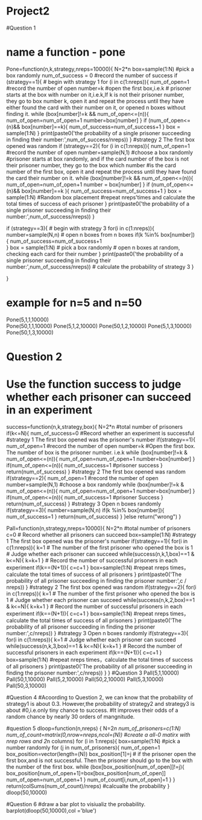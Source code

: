 # Project2

#Question 1

# name a function - pone
Pone=function(n,k,strategy,nreps=10000){
  N=2*n
  box=sample(1:N) #pick a box randomly
  num_of_success = 0 #record the number of success
  if (strategy==1){  # begin with strategy 1
    for (i in c(1:nreps)){
      num_of_open=1   #record the number of open
      number=k  #open the first box,i.e.k
      # prisoner starts at the box with number on it,i.e.k,If k is not their prisoner number, they go to box number k, open it and repeat the process until they have either found the card with their number on it, or opened n boxes without finding it.
      while (box[number]!=k && num_of_open<=(n)){
        num_of_open=num_of_open+1
        number=box[number]
      }
      if (num_of_open<=(n)&& box[number]==k){
        num_of_success=num_of_success+1
      }
      box = sample(1:N)
    }
    print(paste0('the probability of a single prisoner succeeding in finding their number:',num_of_success/nreps))
  }
  #strategy 2 The first box opened was random
  if (strategy==2){
    for (i in c(1:nreps)){
      num_of_open=1   #record the number of open
      number=sample(N,1) #choose a box randomly
      #prisoner starts at box randomly, and if the card number of the box is not their prisoner number, they go to the box which number
      #is the card number of the first box, open it and repeat the process until they have found the card their number on it.
      while (box[number]!=k && num_of_open<=(n)){
        num_of_open=num_of_open+1
        number = box[number]
      }
      if (num_of_open<=(n)&& box[number]==k ){
        num_of_success=num_of_success+1
      }
      box = sample(1:N) #Random box placement
      #repeat nreps'times and calculate the total times of success of each prisoner
    }
    print(paste0('the probability of a single prisoner succeeding in finding their number:',num_of_success/nreps))
  }
  
  if (strategy==3){  # begin with strategy 3
    for(i in c(1:nreps)){
      number=sample(N,n)  # open n boxes from n boxes
      if(k %in% box[number]){
        num_of_success=num_of_success+1  
      }
      box = sample(1:N)  # pick a box randomly
      #  open n boxes at random, checking each card for their number
    }
    print(paste0('the probability of a single prisoner succeeding in finding their number:',num_of_success/nreps))  # calculate the probability of strategy 3
  }
  
}
# example for n=5 and n=50
Pone(5,1,1,10000)    
Pone(50,1,1,10000)
Pone(5,1,2,10000)
Pone(50,1,2,10000)
Pone(5,1,3,10000)
Pone(50,1,3,10000)

# Question 2
# Use the function success to judge whether each prisoner can succeed in an experiment
success=function(n,k,strategy,box){
  N=2*n  #total number of prisoners
  if(k<=N){
    num_of_success=0 #Record whether an experiment is successful
    #strategy 1 The first box opened was the prisoner's number
    if(strategy==1){
      num_of_open=1 #record the number of open
      number=k  #Open the first box. The number of box is the prisoner number. i.e.k
      while (box[number]!=k & num_of_open<=(n)){
        num_of_open=num_of_open+1 
        number=box[number]
      }
      if(num_of_open<=(n)){
        num_of_success=1 #prisoner success
      }
      return(num_of_success)
    }
    #strategy 2 The first box opened was random
    if(strategy==2){
      num_of_open=1 #record the number of open
      number=sample(N,1)  #choose a box randomly
      while (box[number]!=k & num_of_open<=(n)){
        num_of_open=num_of_open+1
        number=box[number]
      }
      if(num_of_open<=(n)){
        num_of_success=1 #prisoner Success
      }
      return(num_of_success)
    }
    #strategy 3 Open n boxes randomly
    if(strategy==3){
      number=sample(N,n)
      if(k %in% box[number]){
        num_of_success=1
      }
      return(num_of_success)
    }
  }else
    return("wrong")
}

Pall=function(n,strategy,nreps=10000){
  N=2*n #total number of prisoners
  c=0 # Record whether all prisoners can succeed
  box=sample(1:N)
  #strategy 1 The first box opened was the prisoner's number
  if(strategy==1){
    for(i in c(1:nreps)){
      k=1 # The number of the first prisoner who opened the box is 1
      # Judge whether each prisoner can succeed
      while(success(n,k,1,box)==1 & k<=N){ 
        k=k+1
      }
      # Record the number of successful prisoners in each experiment
      if(k==(N+1)){ 
        c=c+1 
      }
    box=sample(1:N) 
    #repeat nreps times，calculate the total times of success of all prisoners
    }
    print(paste0('The probability of all prisoner succeeding in finding the prisoner number:',c / nreps))
  }
  #strategy 2 The first box opened was random
  if(strategy==2){
    for(i in c(1:nreps)){
      k=1 # The number of the first prisoner who opened the box is 1
      # Judge whether each prisoner can succeed
      while(success(n,k,2,box)==1 & k<=N){
        k=k+1
      }
      # Record the number of successful prisoners in each experiment
      if(k==(N+1)){
        c=c+1
      }
     box=sample(1:N) 
     #repeat nreps times，calculate the total times of success of all prisoners
    }
    print(paste0('The probability of all prisoner succeeding in finding the prisoner number:',c/nreps))
  }
  #strategy 3 Open n boxes randomly
  if(strategy==3){
    for(i in c(1:nreps)){
      k=1
      # Judge whether each prisoner can succeed
      while(success(n,k,3,box)==1 & k<=N){
        k=k+1
      }
      # Record the number of successful prisoners in each experiment
      if(k==(N+1)){
        c=c+1
      }
     box=sample(1:N)
     #repeat nreps times，calculate the total times of success of all prisoners
    }
    print(paste0('The probability of all prisoner succeeding in finding the prisoner number:',c/nreps))
  }
}
#Question 3
Pall(5,1,10000)    
Pall(50,1,10000)
Pall(5,2,10000)
Pall(50,2,10000)
Pall(5,3,10000)
Pall(50,3,10000)

#Question 4
#Acoording to Question 2, we can know that the probability of strategy1 is about 0.3. However,the probability of strategy2 and strategy3 is about #0,i.e.only tiny chance to success.
#It improves their odds of a random chance by nearly 30 orders of mangnitude. 


#question 5
dloop=function(n,nreps) {
  N=2*n
  num_of_prisoners=c(1:N)
  num_of_count=matrix(0,nrow=nreps,ncol=(N)) #create a all-0 matirx with nrep rows and 2*n columns)
  for (i in 1:nreps){
    box=sample(1:N) #pick a number randomly
    for (j in num_of_prisoners){
      num_of_open=1
      box_position=vector(length=(N))
      box_position[1]=j
      # if the prisoner open the first box,and is not successful. Then the prisoner should go to the box with the number of the first box.
      while (box[box_position[num_of_open]]!=j){
        box_position[num_of_open+1]=box[box_position[num_of_open]]
        num_of_open=num_of_open+1
      }
      num_of_count[i,num_of_open]=1
    }
  }
  return(colSums(num_of_count)/nreps) #calcualte the probability
}
dloop(50,10000)


#Question 6
#draw a bar plot to visiualiz the probability.
barplot(dloop(50,10000),col ='blue')
